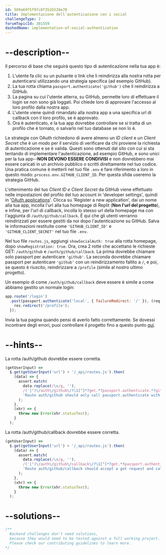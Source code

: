 ```yaml
---
id: 589a69f5f9fc0f352b528e70
title: Implementazione dell'autenticazione con i social
challengeType: 2
forumTopicId: 301559
dashedName: implementation-of-social-authentication
---
```


# --description--

Il percorso di base che seguirà questo tipo di autenticazione nella tua app è:

1.  L'utente fa clic su un pulsante o link che li reindirizza alla nostra rotta per autenticarsi utilizzando una strategia specifica (ad esempio GitHub).
2.  La tua rotta chiama `passport.authenticate('github')` che li reindirizza a GitHub.
3.  La pagina su cui l'utente atterra, su GitHub, permette loro di effettuare il login se non sono già loggati. Poi chiede loro di approvare l'accesso al loro profilo dalla nostra app.
4.  L'utente viene quindi rimandato alla nostra app a una specifica url di callback con il loro profilo, se è approvato.
5.  Ora è autenticato, e la tua app dovrebbe controllare se si tratta di un profilo che è tornato, o salvarlo nel tuo database se non lo è.

Le strategie con OAuth richiedono di avere almeno un *ID client* e un *Client Secret* che è un modo per il servizio di verificare da chi proviene la richiesta di autenticazione e se è valida. Questi sono ottenuti dal sito con cui si sta tentando di implementare l'autenticazione, ad esempio GitHub, e sono unici per la tua app--**NON DEVONO ESSERE CONDIVISI** e non dovrebbero mai essere caricati in un archivio pubblico o scritti direttamente nel tuo codice. Una pratica comune è metterli nel tuo file `.env` e fare riferimento a loro in questo modo: `process.env.GITHUB_CLIENT_ID`. Per questa sfida useremo la strategia GitHub.

L'ottenimento del tuo *Client ID e Client Secret* da GitHub viene effettuato nelle impostazioni del profilo del tuo account in 'developer settings', quindi in '[OAuth applications](https://github.com/settings/developers)'. Clicca su 'Register a new application', dai un nome alla tua app, incolla l'url alla tua homepage di Replit (**Non l'url del progetto**), e infine, per l'url di callback, incolla lo stesso url della homepage ma con l'aggiunta di `/auth/github/callback`. È qui che gli utenti verranno reindirizzati per essere gestiti da noi dopo l'autenticazione su GitHub. Salva le informazioni restituite come `'GITHUB_CLIENT_ID'` e `'GITHUB_CLIENT_SECRET'` nel tuo file `.env`.

Nel tuo file `routes.js`, aggiungi `showSocialAuth: true` alla rotta homepage, dopo `showRegistration: true`. Ora, crea 2 rotte che accettano le richieste GET: `/auth/github` e `/auth/github/callback`. La prima dovrebbe chiamare solo passport per autenticare `'github'`. La seconda dovrebbe chiamare passport per autenticare `'github'` con un reindirizzamento fallito a `/`, e poi, se questo è riuscito, reindirizzare a `/profile` (simile al nostro ultimo progetto).

Un esempio di come `/auth/github/callback` deve essere è simile a come abbiamo gestito un normale login:

```js
app.route('/login')
  .post(passport.authenticate('local', { failureRedirect: '/' }), (req,res) => {
    res.redirect('/profile');
  });
```

Invia la tua pagina quando pensi di averlo fatto correttamente. Se dovessi incontrare degli errori, puoi controllare il progetto fino a questo punto [qui](https://gist.github.com/camperbot/1f7f6f76adb178680246989612bea21e).

# --hints--

La rotta /auth/github dovrebbe essere corretta.

```js
(getUserInput) =>
  $.get(getUserInput('url') + '/_api/routes.js').then(
    (data) => {
      assert.match(
        data.replace(/\s/g, ''),
        /('|")\/auth\/github\/?\1[^]*?get.*?passport.authenticate.*?github/gi,
        'Route auth/github should only call passport.authenticate with github'
      );
    },
    (xhr) => {
      throw new Error(xhr.statusText);
    }
  );
```

La rotta /auth/github/callback dovrebbe essere corretta.

```js
(getUserInput) =>
  $.get(getUserInput('url') + '/_api/routes.js').then(
    (data) => {
      assert.match(
        data.replace(/\s/g, ''),
        /('|")\/auth\/github\/callback\/?\1[^]*?get.*?passport.authenticate.*?github.*?failureRedirect:("|')\/\2/gi,
        'Route auth/github/callback should accept a get request and call passport.authenticate for github with a failure redirect to home'
      );
    },
    (xhr) => {
      throw new Error(xhr.statusText);
    }
  );
```

# --solutions--

```js
/**
  Backend challenges don't need solutions, 
  because they would need to be tested against a full working project. 
  Please check our contributing guidelines to learn more.
*/
```
